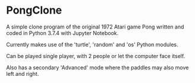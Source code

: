 # PongClone

A simple clone program of the original 1972 Atari game Pong written and coded in Python 3.7.4 with Jupyter Notebook.

Currently makes use of the 'turtle', 'random' and 'os' Python modules.

Can be played single player, with 2 people or let the computer face itself.

Also has a secondary 'Advanced' mode where the paddles may also move left and right.
